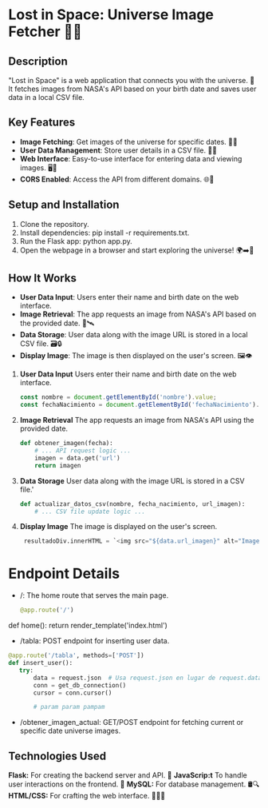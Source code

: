 # Lost in Space: Universe Image Fetcher 🌌🚀

## Description
"Lost in Space" is a web application that connects you with the universe. 🌟 It fetches images from NASA's API based on your birth date and saves user data in a local CSV file.

## Key Features
- **Image Fetching**: Get images of the universe for specific dates. 📅🌠
- **User Data Management**: Store user details in a CSV file. 📝👤
- **Web Interface**: Easy-to-use interface for entering data and viewing images. 🖥️👀
- **CORS Enabled**: Access the API from different domains. 🌐🔗

## Setup and Installation
1. Clone the repository.
2. Install dependencies: pip install -r requirements.txt.
3. Run the Flask app: python app.py.
4. Open the webpage in a browser and start exploring the universe! 🌍➡️🌌

## How It Works
- **User Data Input**: Users enter their name and birth date on the web interface.
- **Image Retrieval**: The app requests an image from NASA's API based on the provided date. 📡🛰️
- **Data Storage**: User data along with the image URL is stored in a local CSV file. 🗃️🔒
- **Display Image**: The image is then displayed on the user's screen. 🖼️👁️

1. **User Data Input**
   Users enter their name and birth date on the web interface.

   ```javascript
   const nombre = document.getElementById('nombre').value;
   const fechaNacimiento = document.getElementById('fechaNacimiento').value;


2. **Image Retrieval**
The app requests an image from NASA's API using the provided date.

    ```python
    def obtener_imagen(fecha):
        # ... API request logic ...
        imagen = data.get('url')
        return imagen

3. **Data Storage**
User data along with the image URL is stored in a CSV file.'

    ```python
    def actualizar_datos_csv(nombre, fecha_nacimiento, url_imagen):
        # ... CSV file update logic ...

4. **Display Image**
The image is displayed on the user's screen.

   ```python
    resultadoDiv.innerHTML = `<img src="${data.url_imagen}" alt="Imagen del Universo">`;

  # Endpoint Details
- /: The home route that serves the main page.

   ```python
  @app.route('/')
def home():
    return render_template('index.html')

    
- /tabla: POST endpoint for inserting user data.

 ```python
@app.route('/tabla', methods=['POST'])
def insert_user():
    try:
        data = request.json  # Usa request.json en lugar de request.data
        conn = get_db_connection()
        cursor = conn.cursor()

        # param param pampam
 ```

- /obtener_imagen_actual: GET/POST endpoint for fetching current or specific date universe images.



## Technologies Used
**Flask:** For creating the backend server and API. 🐍
**JavaScrip:t** To handle user interactions on the frontend. 📜
**MySQL:** For database management. 🛢️🔍
**HTML/CSS:** For crafting the web interface. 🎨👩‍💻






